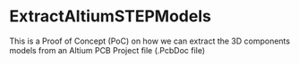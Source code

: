 # ExtractAltiumSTEPModels
This is a Proof of Concept (PoC) on how we can extract the 3D components models from an Altium PCB Project file (.PcbDoc file)
